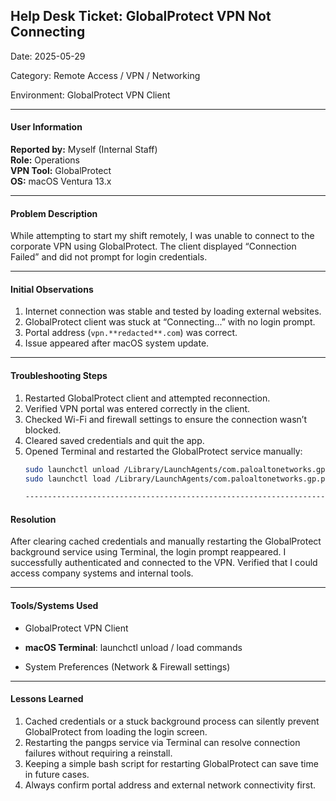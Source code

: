 ## Help Desk Ticket: GlobalProtect VPN Not Connecting

Date: 2025-05-29 

Category: Remote Access / VPN / Networking  

Environment: GlobalProtect VPN Client  

-------------------------------------------------------------------------------------------------------------------------------------------------------------------------------------------

#### User Information

**Reported by:** Myself (Internal Staff)  
**Role:** Operations  
**VPN Tool:** GlobalProtect  
**OS:** macOS Ventura 13.x  

-------------------------------------------------------------------------------------------------------------------------------------------------------------------------------------------

#### Problem Description

While attempting to start my shift remotely, I was unable to connect to the corporate VPN using GlobalProtect. The client displayed “Connection Failed” and did not prompt for login credentials.

-------------------------------------------------------------------------------------------------------------------------------------------------------------------------------------------

#### Initial Observations

1. Internet connection was stable and tested by loading external websites.
2. GlobalProtect client was stuck at “Connecting...” with no login prompt.
3. Portal address (`vpn.**redacted**.com`) was correct.
4. Issue appeared after macOS system update.

-------------------------------------------------------------------------------------------------------------------------------------------------------------------------------------------

#### Troubleshooting Steps

1. Restarted GlobalProtect client and attempted reconnection.
2. Verified VPN portal was entered correctly in the client.
3. Checked Wi-Fi and firewall settings to ensure the connection wasn’t blocked.
4. Cleared saved credentials and quit the app.
5. Opened Terminal and restarted the GlobalProtect service manually:
   ```bash
   sudo launchctl unload /Library/LaunchAgents/com.paloaltonetworks.gp.pangps.plist
   sudo launchctl load /Library/LaunchAgents/com.paloaltonetworks.gp.pangps.plist

   ----------------------------------------------------------------------------------------------------------------------------------------------------------------------------------------

#### Resolution

   After clearing cached credentials and manually restarting the GlobalProtect background service using Terminal, the login prompt reappeared. I successfully authenticated and connected to the VPN. Verified that I could access company systems and internal tools.

 ----------------------------------------------------------------------------------------------------------------------------------------------------------------------------------------
#### Tools/Systems Used
- GlobalProtect VPN Client

- **macOS Terminal**: launchctl unload / load commands

- System Preferences (Network & Firewall settings)

 ----------------------------------------------------------------------------------------------------------------------------------------------------------------------------------------

#### Lessons Learned
1. Cached credentials or a stuck background process can silently prevent GlobalProtect from loading the login screen.
2. Restarting the pangps service via Terminal can resolve connection failures without requiring a reinstall.
3. Keeping a simple bash script for restarting GlobalProtect can save time in future cases.
4. Always confirm portal address and external network connectivity first.





